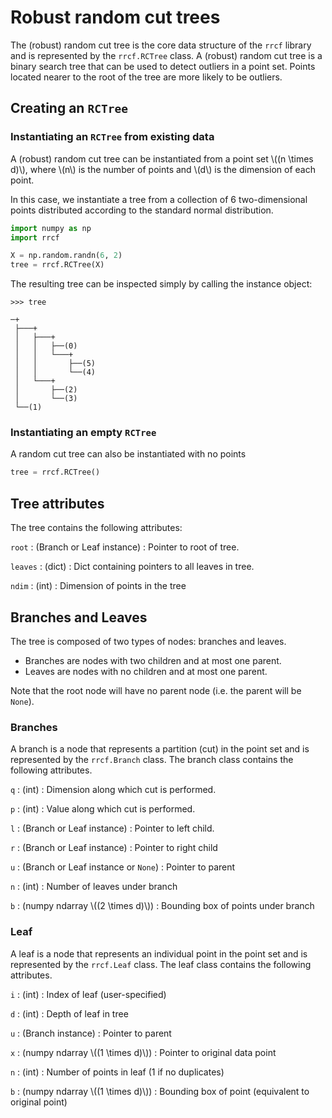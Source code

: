 # Robust random cut trees

The (robust) random cut tree is the core data structure of the `rrcf` library and is represented by the `rrcf.RCTree` class.
A (robust) random cut tree is a binary search tree that can be used to detect outliers in a point set.
Points located nearer to the root of the tree are more likely to be outliers.

## Creating an `RCTree`

### Instantiating an `RCTree` from existing data

A (robust) random cut tree can be instantiated from a point set \\((n \times d)\\),
where \\(n\\) is the number of points and \\(d\\) is the dimension of each point.

In this case, we instantiate a tree from a collection of 6 two-dimensional points
distributed according to the standard normal distribution.

```python
import numpy as np
import rrcf

X = np.random.randn(6, 2)
tree = rrcf.RCTree(X)
```

The resulting tree can be inspected simply by calling the instance object:

```
>>> tree

─+
 ├───+
 │   ├───+
 │   │   ├──(0)
 │   │   └───+
 │   │       ├──(5)
 │   │       └──(4)
 │   └───+
 │       ├──(2)
 │       └──(3)
 └──(1)
```

### Instantiating an empty `RCTree`

A random cut tree can also be instantiated with no points

```python
tree = rrcf.RCTree()
```

## Tree attributes

The tree contains the following attributes:

`root`
: (Branch or Leaf instance)
: Pointer to root of tree.

`leaves`
: (dict)
: Dict containing pointers to all leaves in tree.

`ndim`
: (int)
: Dimension of points in the tree

## Branches and Leaves

The tree is composed of two types of nodes: branches and leaves.

- Branches are nodes with two children and at most one parent.
- Leaves are nodes with no children and at most one parent.

Note that the root node will have no parent node (i.e. the parent will be `None`).

### Branches

A branch is a node that represents a partition (cut) in the point set and is represented by the `rrcf.Branch` class.
The branch class contains the following attributes.

`q`
: (int)
: Dimension along which cut is performed.

`p`
: (int)
: Value along which cut is performed.

`l`
: (Branch or Leaf instance)
: Pointer to left child.

`r`
: (Branch or Leaf instance)
: Pointer to right child

`u`
: (Branch or Leaf instance or `None`)
: Pointer to parent

`n`
: (int)
: Number of leaves under branch

`b`
: (numpy ndarray \\((2 \times d)\\))
: Bounding box of points under branch

### Leaf

A leaf is a node that represents an individual point in the point set and is represented by the `rrcf.Leaf` class.
The leaf class contains the following attributes.

`i`
: (int)
: Index of leaf (user-specified)

`d`
: (int)
: Depth of leaf in tree

`u`
: (Branch instance)
: Pointer to parent

`x`
: (numpy ndarray \\((1 \times d)\\))
: Pointer to original data point

`n`
: (int)
: Number of points in leaf (1 if no duplicates)

`b`
: (numpy ndarray \\((1 \times d)\\))
: Bounding box of point (equivalent to original point)
